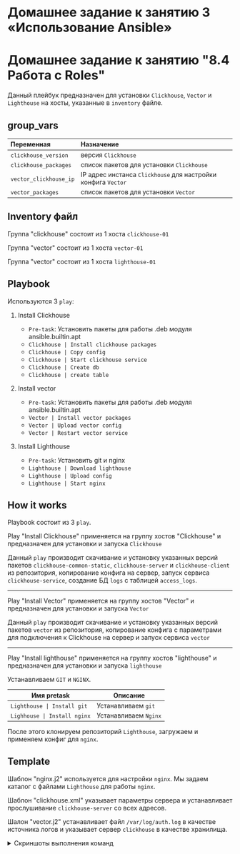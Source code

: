 # Домашнее задание к занятию 3 «Использование Ansible»

# Домашнее задание к занятию "8.4 Работа с Roles"

Данный плейбук предназначен для установки `Clickhouse`, `Vector` и `Lighthouse` на хосты, указанные в `inventory` файле.

## group_vars

| Переменная  | Назначение  |
|:---|:---|
| `clickhouse_version` | версия `Clickhouse` |
| `clickhouse_packages` | список пакетов для установки `Clickhouse` |
| `vector_clickhouse_ip` | IP адрес инстанса `Clickhouse` для настройки конфига `Vector` |
| `vector_packages` | список пакетов для установки `Vector` |

## Inventory файл

Группа "clickhouse" состоит из 1 хоста `clickhouse-01`

Группа "vector" состоит из 1 хоста `vector-01`

Группа "vector" состоит из 1 хоста `lighthouse-01`

## Playbook

Используются 3 `play`:

1. Install Clickhouse

    * `Pre-task`: Установить пакеты для работы .deb модуля ansible.builtin.apt
    * `Clickhouse | Install clickhouse packages`
    * `Clickhouse | Copy config`
    * `Clickhouse | Start clickhouse service`
    * `Clickhouse | Create db`
    * `Clickhouse | create table`

2. Install vector

    * `Pre-task`: Установить пакеты для работы .deb модуля ansible.builtin.apt
    * `Vector | Install vector packages`
    * `Vector | Upload vector config`
    * `Vector | Restart vector service`

3. Install Lighthouse
   
    * `Pre-task`: Установить git и nginx
    * `Lighthouse | Download lighthouse`
    * `Lighthouse | Upload config`
    * `Lighthouse | Start nginx`


## How it works

Playbook состоит из 3 `play`.

Play "Install Clickhouse" применяется на группу хостов "Clickhouse" и предназначен для установки и запуска `Clickhouse`

Данный `play` производит скачивание и установку указанных версий пакетов `clickhouse-common-static`, `clickhouse-server` и `clickhouse-client` из репозитория, копирование конфига на сервер, запуск сервиса `clickhouse-service`, создание БД `logs` с таблицей `access_logs`.

---

Play "Install Vector" применяется на группу хостов "Vector" и предназначен для установки и запуска `Vector`

Данный `play` производит скачивание и установку указанных версий пакетов `vector` из репозитория, копирование конфига с параметрами для подключения к Clickhouse на сервер и запуск сервиса `vector`

---

Play "Install lighthouse" применяется на группу хостов "lighthouse" и предназначен для установки и запуска `lighthouse`

Устанавливаем `GIT` и `NGINX`.

| Имя pretask | Описание |
|--------------|---------|
| `Lighthouse \| Install git` | Устанавливаем `git` |
| `Lighhouse \| Install nginx` | Устанавливаем `Nginx` |

После этого клонируем репозиторий `Lighthouse`, загружаем и применяем конфиг для `nginx`.

## Template

Шаблон "nginx.j2" используется для настройки `nginx`. Мы задаем каталог с файлами `Lighthouse` для работы `nginx`.

Шаблон "clickhouse.xml" указывает параметры сервера и устанавливает прослушивание `clickhouse-server` со всех адресов.

Шалон "vector.j2" устанавливает файл `/var/log/auth.log` в качестве источника логов и указывает сервер `clickhouse` в качестве хранилища.

<details>
    <summary>Скриншоты выполнения команд</summary>

`ansible-lint` ошибок не выдает.
![ansible-lint](./images/ansible-lint.png)

`--check` не может идти дальше без установки необходимых пакетов.
![check](./images/check.png)

Все задачи вы playbook выполняются без ошибок.
![diff_1](./images/diff_1.png)

Playbook идемпотентен
![diff_2](./images/diff_2.png)

</details>